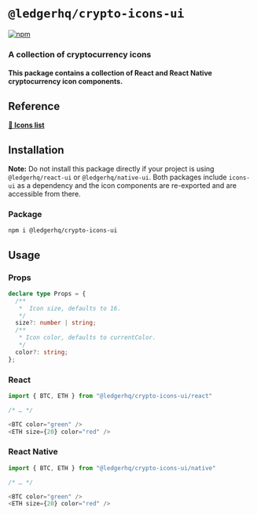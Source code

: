 # `@ledgerhq/crypto-icons-ui`

[![npm](https://img.shields.io/npm/v/@ledgerhq/crypto-icons-ui)](https://www.npmjs.com/package/@ledgerhq/crypto-icons-ui)

### A collection of cryptocurrency icons

#### This package contains a collection of React and React Native cryptocurrency icon components.

## Reference

[**🔗 Icons list**](https://react-ui-storybook.vercel.app/?path=/story/asorted-cryptoicons--list-crypto-icons)

## Installation

**Note:** Do not install this package directly if your project is using `@ledgerhq/react-ui` or `@ledgerhq/native-ui`. Both packages include `icons-ui` as a dependency and the icon components are re-exported and are accessible from there.

### Package

```sh
npm i @ledgerhq/crypto-icons-ui
```

## Usage

### Props

```ts
declare type Props = {
  /**
   *  Icon size, defaults to 16.
   */
  size?: number | string;
  /**
   * Icon color, defaults to currentColor.
   */
  color?: string;
};
```

### React

```js
import { BTC, ETH } from "@ledgerhq/crypto-icons-ui/react"

/* … */

<BTC color="green" />
<ETH size={20} color="red" />
```

### React Native

```js
import { BTC, ETH } from "@ledgerhq/crypto-icons-ui/native"

/* … */

<BTC color="green" />
<ETH size={20} color="red" />
```
